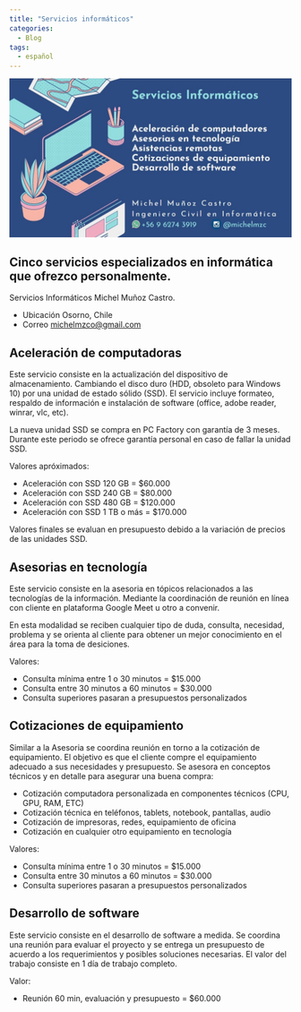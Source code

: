 ```yaml
---
title: "Servicios informáticos"
categories:
  - Blog
tags:
  - español
---
```


![sevicios informáticos](/assets/images/anuncio.jpg)


## Cinco servicios especializados en informática que ofrezco personalmente.

Servicios Informáticos Michel Muñoz Castro.
- Ubicación Osorno, Chile
- Correo michelmzco@gmail.com


## Aceleración de computadoras

Este servicio consiste en la actualización del dispositivo de almacenamiento. Cambiando el disco duro (HDD, obsoleto para Windows 10) por una unidad de estado sólido (SSD). El servicio incluye formateo, respaldo de información e instalación de software (office, adobe reader, winrar, vlc, etc).

La nueva unidad SSD se compra en PC Factory con garantía de 3 meses. Durante este periodo se ofrece garantía personal en caso de fallar la unidad SSD.

Valores apróximados:

- Aceleración con SSD 120 GB = $60.000
- Aceleración con SSD 240 GB = $80.000
- Aceleración con SSD 480 GB = $120.000
- Aceleración con SSD 1 TB o más = $170.000

Valores finales se evaluan en presupuesto debido a la variación de precios de las unidades SSD.

## Asesorias en tecnología

Este servicio consiste en la asesoria en tópicos relacionados a las tecnologías de la información. Mediante la coordinación de reunión en línea con cliente en plataforma Google Meet u otro a convenir.

En esta modalidad se reciben cualquier tipo de duda, consulta, necesidad, problema y se orienta al cliente para obtener un mejor conocimiento en el área para la toma de desiciones.

Valores:

- Consulta mínima entre 1 o 30 minutos = $15.000
- Consulta entre 30 minutos a 60 minutos = $30.000
- Consulta superiores  pasaran a presupuestos personalizados


## Cotizaciones de equipamiento

Similar a la Asesoria se coordina reunión en torno a la cotización de equipamiento. El objetivo es que el cliente compre el equipamiento adecuado a sus necesidades y  presupuesto. Se asesora en conceptos técnicos y en detalle para asegurar una buena compra:

- Cotización computadora personalizada en componentes técnicos (CPU, GPU, RAM, ETC)
- Cotización técnica en teléfonos, tablets, notebook, pantallas, audio
- Cotización de impresoras, redes, equipamiento de oficina
- Cotización en cualquier otro equipamiento en tecnología

Valores:

- Consulta mínima entre 1 o 30 minutos = $15.000
- Consulta entre 30 minutos a 60 minutos = $30.000
- Consulta superiores  pasaran a presupuestos personalizados


## Desarrollo de software

Este servicio consiste en el desarrollo de software a medida. Se coordina una reunión para evaluar el proyecto y se entrega un presupuesto de acuerdo a los requerimientos y posibles soluciones necesarias. El valor del trabajo consiste en 1 día de trabajo completo.

Valor:

- Reunión 60 min, evaluación y presupuesto = $60.000